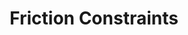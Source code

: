 ---
title: Friction Constraints
summary: 'DESCRIPTION'
datePublished: '2 July 2024'

series:
  seriesName: breadcrumbs-game-physics
  seriesNumber: 7
---